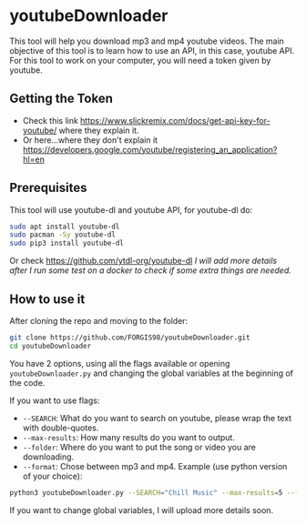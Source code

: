 # youtubeDownloader
This tool will help you download mp3 and mp4 youtube videos. The main objective of this tool is to learn how to use an API, in this case, youtube API. For this tool to work on your computer, you will need a token given by youtube.

## Getting the Token
- Check this link https://www.slickremix.com/docs/get-api-key-for-youtube/ where they explain it.
- Or here...where they don't explain it https://developers.google.com/youtube/registering_an_application?hl=en

## Prerequisites
This tool will use youtube-dl and youtube API, for youtube-dl do:
```bash
sudo apt install youtube-dl
sudo pacman -Sy youtube-dl
sudo pip3 install youtube-dl
```
Or check https://github.com/ytdl-org/youtube-dl
_I will add more details after I run some test on a docker to check if some extra things are needed._

## How to use it
After cloning the repo and moving to the folder:
```bash
git clone https://github.com/FORGIS98/youtubeDownloader.git
cd youtubeDownloader
```
You have 2 options, using all the flags available or opening `youtubeDownloader.py` and changing the global variables at the beginning of the code.

If you want to use flags:
- `--SEARCH`: What do you want to search on youtube, please wrap the text with double-quotes.
- `--max-results`: How many results do you want to output.
- `--folder`: Where do you want to put the song or video you are downloading.
- `--format`: Chose between mp3 and mp4.
Example (use python version of your choice):
```bash
python3 youtubeDownloader.py --SEARCH="Chill Music" --max-results=5 --folder="~/MyAwesomeMusic" --format="mp3"
```

If you want to change global variables, I will upload more details soon.
